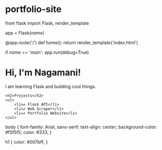 # portfolio-site
from flask import Flask, render_template

app = Flask(_name_)

@app.route('/')
def home():
    return render_template('index.html')

if _name_ == '_main_':
    app.run(debug=True)
    <!DOCTYPE html>
<html>
<head>
    <title>My Portfolio</title>
    <link rel="stylesheet" href="{{ url_for('static', filename='style.css') }}">
</head>
<body>
    <h1>Hi, I'm Nagamani!</h1>
    <p>I am learning Flask and building cool things.</p>

    <h2>Projects</h2>
    <ul>
        <li>✔ Flask API</li>
        <li>✔ Web Scraper</li>
        <li>✔ Portfolio Website</li>
    </ul>
</body>
</html>
body {
    font-family: Arial, sans-serif;
    text-align: center;
    background-color: #f5f5f5;
    color: #333;
}

h1 {
    color: #007bff;
}

